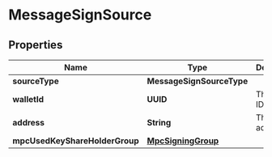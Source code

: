 

# MessageSignSource


## Properties

| Name | Type | Description | Notes |
|------------ | ------------- | ------------- | -------------|
|**sourceType** | **MessageSignSourceType** |  |  |
|**walletId** | **UUID** | The wallet ID. |  |
|**address** | **String** | The wallet address. |  |
|**mpcUsedKeyShareHolderGroup** | [**MpcSigningGroup**](MpcSigningGroup.md) |  |  [optional] |



